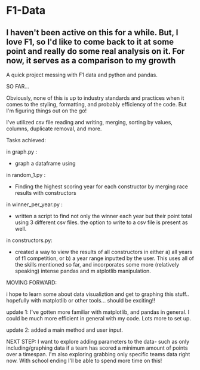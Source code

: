 # F1-Data
## I haven't been active on this for a while. But, I love F1, so I'd like to come back to it at some point and really do some real analysis on it. For now, it serves as a comparison to my growth

A quick project messing with F1 data and python and pandas.

SO FAR... 

Obviously, none of this is up to industry standards and practices when it comes to the styling, formatting, and probably efficiency of the code.
But I'm figuring things out on the go!

I've utilized csv file reading and writing, merging, sorting by values, columns, duplicate removal, and more.


Tasks achieved:

in graph.py :
- graph a dataframe using 

in random_1.py :
- Finding the highest scoring year for each constructor by merging race results with constructors

in winner_per_year.py :
- written a script to find not only the winner each year but their point total using 3 different csv files. the option to write to a csv file is present as well.

in constructors.py:
- created a way to view the results of all constructors in either a) all years of f1 competition, or b) a year range inputted by the user. This uses 
all of the skills mentioned so far, and incorporates some more (relatively speaking) intense pandas and m atplotlib manipulation.

MOVING FORWARD:

i hope to learn some about data visualiztion and get to graphing this stuff.. hopefully with matplotlib or other tools... should be exciting!!

update 1:  I've gotten more familiar with matplotlib, and pandas in general. I could be much more efficient in general with my code.
           Lots more to set up.

update 2: added a main method and user input.

NEXT STEP: I want to explore adding parameters to the data- such as only including/graphing data if a team has scored a minimum amount of points over a timespan. I'm also exploring grabbing only specific teams data right now. With school ending I'll be able to spend more time on this!
